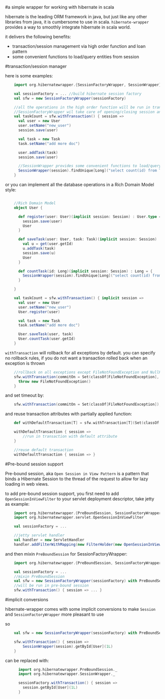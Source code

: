 #a simple wrapper for working with hibernate in scala

hibernate is the leading ORM framework in java, but just like any other libraries from java, it is cumbersome to use in scala. `hibernate-wrapper` provides a way to smoothly integrate hibernate in scala world.

it delivers the following benefits:

* transaction/session management via high order function and loan pattern 
* some convenient functions to load/query entities from session

#transaction/session manager

here is some examples:

```scala
    import org.hibernatewrapper.{SessionFactoryWrapper, SessionWrapper}

    val sessionFactory = ... //build hibernate session factory
    val sfw = new SessionFactoryWrapper(sessionFactory)

    //all the operations in the high order function will be run in transaction
    //SessionFactoryWrapper wil take care of opening/closing session and starting/committing transaction
    val taskCount = sfw.withTransaction() { session =>
      val user = new User
      user.setName("new_user")
      session.save(user)

      val task = new Task
      task.setName("add more doc")

      user.addTask(task)
      session.save(user)

      //SessionWrapper provides some convenient functions to load/query entities 
      SessionWrapper(session).findUnique[Long]("select count(id) from Task where user = ?", user)
    }
```

or you can implement all the database operations in a Rich Domain Model style:

```scala

    //Rich Domain Model
    object User {

      def register(user: User)(implicit session: Session) : User.type = {
        session.save(user)
        User
      }

      def saveTask(user: User, task: Task)(implicit session: Session) : User.type = {
        val u = get(user.getId)
        u.addTask(task)
        session.save(u)
        User
      }

      def countTask(id: Long)(implicit session: Session) : Long = {
        SessionWrapper(session).findUnique[Long]("select count(id) from Task where user.id = ?", id)
      }

    }

    val taskCount = sfw.withTransaction() { implicit session =>
      val user = new User
      user.setName("new_user")
      User.register(user)

      val task = new Task
      task.setName("add more doc")

      User.saveTask(user, task)
      User.countTask(user.getId)
    }
```

`withTransaction` will rollback for all exceptions by default. you can specify no rollback rules, if you do not want a transaction rolled back when an exception is thrown

```scala
    //rollback on all exceptions except FileNotFoundException and NullPointerException
    sfw.withTransaction(commitOn = Set(classOf[FileNotFoundException], classOf[NullPointerException])) { session =>
      throw new FileNotFoundException()
    }
```

and set timeout by:

```scala
    sfw.withTransaction(commitOn = Set(classOf[FileNotFoundException]), timeout = 3) { session => }
```

and reuse transaction attributes with partially applied function:

```scala
    def withDefaultTransaction[T] = sfw.withTransaction[T](Set(classOf[RuntimeException]), 3)(_ : Session => T)

    withDefaultTransaction { session =>
        //run in transaction with default attribute
    }

    //reuse default transaction
    withDefaultTransaction { session => }
```

#Pre-bound session support

Pre-bound session, aka `Open Session in View Pattern` is a pattern that binds a Hibernate Session to the thread of the request to allow for lazy loading in web views.

to add pre-bound session support, you first need to add `OpenSessionInViewFilter` to your servlet deployment descriptor, take jetty as example:

```scala
    import org.hibernatewrapper.{PreBoundSession, SessionFactoryWrapper}
    import org.hibernatewrapper.servlet.OpenSessionInViewFilter

    val sessionFactory = ...

    //jetty servlet handler
    val handler = new ServletHandler
    handler.addFilterWithMapping(new FilterHolder(new OpenSessionInViewFilter(sf)), "/*", FilterMapping.ALL)
```

and then mixin `PreBoundSession` for SessionFactoryWrapper:

```scala
    import org.hibernatewrapper.{PreBoundSession, SessionFactoryWrapper}

    val sessionFactory = ...
    //mixin PreBoundSession 
    val sfw = new SessionFactoryWrapper(sessionFactory) with PreBoundSession
    //will be run in pre-bound session
    sfw.withTransaction() { session => ... }
```

#implicit conversions

hibernate-wrapper comes with some implicit conversions to make `Session` and `SessionFactoryWrapper` more pleasant to use

so

```scala
    val sfw = new SessionFactoryWrapper(sessionFactory) with PreBoundSession

    sfw.withTransaction() { session =>
        SessionWrapper(session).getById[User](1L)
    }
```

can be replaced with:

```scala
      import org.hibernatewrapper.PreBoundSession._
      import org.hibernatewrapper.SessionWrapper._

      sessionFactory.withTransaction() { session =>
        session.getById[User](1L)
      }
```

